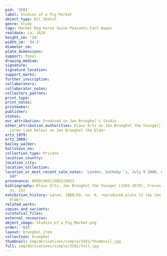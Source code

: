 ```yaml
---
pid: '3581'
label: Studies of a Pig Market
object_type: Oil Sketch
genre: Study
tags: Market Dog Horse Swine Peasants Cart Wagon
realdate: ca. 1620
height_cm: '24'
width_cm: '34.3'
diameter_cm: 
plate_dimensions: 
support: Panel
drawing_medium: 
signature: 
signature_location: 
support_marks: 
further_inscription: 
collaborators: 
collaborator_notes: 
collectors_patrons: 
print_type: 
print_notes: 
printmaker: 
publisher: 
states: 
our_attribution: Produced in Jan Brueghel's Studio
other_attribution_authorities: Klaus Ertz as Jan Brueghel the Younger| Exhibited in
  Laren (see below) as Jan Brueghel the Elder
ertz_1979: 
ertz_2008: 
bailey_walker: 
hollstein_no: 
collection_type: Private
location_country: 
location_city: 
location_collection: 
location_or_most_recent_sale_notes: 'London, Sotheby''s, July 9 2008, #13, for 115,250
  GBP'
provenance: 6050|6051|6052|6053
bibliography: Klaus Ertz, Jan Breughel the Younger (1601-1678), Freren 1984, p. 502,
  no. 332
exhibition_history: Laren, 1968/69, no. 6, reproduced plate 12 (as Jan Breughel the
  Elder)
related_works: 
copies_and_variants: 
curatorial_files: 
external_resources: 
object_image: Studies_of_a_Pig_Market.png
order: '633'
layout: brueghel_item
collection: brueghel
thumbnail: img/derivatives/simple/3581/thumbnail.jpg
full: img/derivatives/simple/3581/full.jpg
---
```

